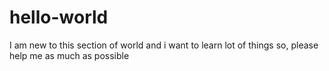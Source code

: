# hello-world
I am new to this section of world and i want to learn lot of things so, please help me as much as possible
